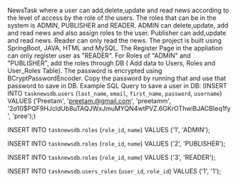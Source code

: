  NewsTask where a user can add,delete,update and read news according to the level of access by the role of the users. The roles that can be in the system is ADMIN, PUBLISHER and READER.
ADMIN can delete,update, add and read news and also assign roles to the user. Publisher can add,update and read news. Reader can only read the news. 
The project is built using SpringBoot, JAVA, HTML and MySQL.
The Register Page in the appliation can only register user as "READER". For Roles of "ADMIN" and "PUBLISHER", add the roles through DB ( Add data to Users, Roles and User_Roles Table). The password is encrypted using BCryptPasswordEncoder. Copy the password by running that and use that password to save in DB.
Example SQL Query to save a user in DB: 
(INSERT INTO `tasknewsdb`.`users` (`last_name`, `email`, `first_name`, `password`, `username`) VALUES ('Preetam', 'preetam.@gmail.com', 'preetamm', '$2a$10$PQF9HJcldUb8uTAQJWxJmuMYQN4wtPVZ.6GKrOThwiBJACBIeq1fy', 'pree');)

INSERT INTO `tasknewsdb`.`roles` (`role_id`, `name`) VALUES ('1', 'ADMIN');

INSERT INTO `tasknewsdb`.`roles` (`role_id`, `name`) VALUES ('2', 'PUBLISHER');

INSERT INTO `tasknewsdb`.`roles` (`role_id`, `name`) VALUES ('3', 'READER');

INSERT INTO `tasknewsdb`.`users_roles` (`user_id`, `role_id`) VALUES ('1', '1');



